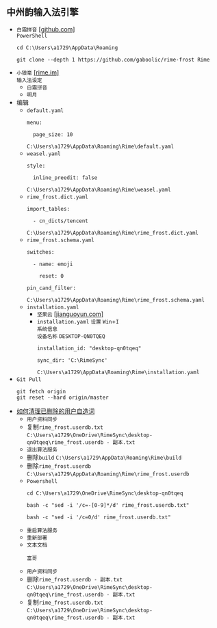 ## 中州韵输入法引擎
* `白霜拼音` [[github.com]](https://github.com/gaboolic/rime-frost)  
`PowerShell`
  ```
  cd C:\Users\a1729\AppData\Roaming

  git clone --depth 1 https://github.com/gaboolic/rime-frost Rime
  ```
* `小狼毫` [[rime.im]](https://rime.im/)  
`输入法设定`
  * `白霜拼音`
  * `明月`
* 编辑
  * `default.yaml`
    ```
    menu:

      page_size: 10
    ```
    `C:\Users\a1729\AppData\Roaming\Rime\default.yaml`
  * `weasel.yaml`
    ```
    style:

      inline_preedit: false
    ```
    `C:\Users\a1729\AppData\Roaming\Rime\weasel.yaml`
  * `rime_frost.dict.yaml`
    ```
    import_tables:

      - cn_dicts/tencent
    ```
    `C:\Users\a1729\AppData\Roaming\Rime\rime_frost.dict.yaml`
  * `rime_frost.schema.yaml`
    ```
    switches:

      - name: emoji

        reset: 0

    pin_cand_filter:
    ```
    `C:\Users\a1729\AppData\Roaming\Rime\rime_frost.schema.yaml`
  * `installation.yaml`
    * `坚果云` [[jianguoyun.com]](https://www.jianguoyun.com/s/downloads)
    * `installation.yaml`
      `设置` `Win`+`I`  
      `系统信息`  
      `设备名称` `DESKTOP-QN0TQEQ`
      ```
      installation_id: "desktop-qn0tqeq"

      sync_dir: 'C:\RimeSync'
      ```
      `C:\Users\a1729\AppData\Roaming\Rime\installation.yaml`
* `Git Pull`
  ```
  git fetch origin
  git reset --hard origin/master
  ```
* [如何清理已删除的用户自造词](https://www.bilibili.com/video/BV1YM4m1o7BX/?vd_source=85eeb932842b5b15ade257caaa4a9ba8)
  * `用户资料同步` 
  * 复制`rime_frost.userdb.txt`  
`C:\Users\a1729\OneDrive\RimeSync\desktop-qn0tqeq\rime_frost.userdb - 副本.txt`
  * `退出算法服务`
  * 删除`build`
`C:\Users\a1729\AppData\Roaming\Rime\build`
  * 删除`rime_frost.userdb`  
`C:\Users\a1729\AppData\Roaming\Rime\rime_frost.userdb`
  * `Powershell`
    ```
    cd C:\Users\a1729\OneDrive\RimeSync\desktop-qn0tqeq

    bash -c "sed -i '/c=-[0-9]*/d' rime_frost.userdb.txt"

    bash -c "sed -i '/c=0/d' rime_frost.userdb.txt"
    ```
  * `重启算法服务`
  * `重新部署`
  * `文本文档`
    ```
    富哥
    ```
  * `用户资料同步`
  * 删除`rime_frost.userdb - 副本.txt`  
`C:\Users\a1729\OneDrive\RimeSync\desktop-qn0tqeq\rime_frost.userdb - 副本.txt`
  * 复制`rime_frost.userdb.txt`  
`C:\Users\a1729\OneDrive\RimeSync\desktop-qn0tqeq\rime_frost.userdb - 副本.txt`